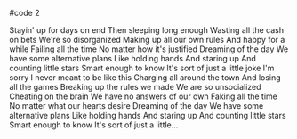 #code 2

Stayin' up for days on end
Then sleeping long enough
Wasting all the cash on bets
We're so disorganized
Making up all our own rules
And happy for a while
Failing all the time
No matter how it's justified
Dreaming of the day
We have some alternative plans
Like holding hands
And staring up
And counting little stars
Smart enough to know
It's sort of just a little joke
I'm sorry
I never meant to be like this
Charging all around the town
And losing all the games
Breaking up the rules we made
We are so unsocialized
Cheating on the brain
We have no answers of our own
Faking all the time
No matter what our hearts desire
Dreaming of the day
We have some alternative plans
Like holding hands
And staring up
And counting little stars
Smart enough to know
It's sort of just a little…